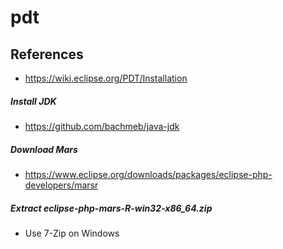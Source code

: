 # pdt

## References
* https://wiki.eclipse.org/PDT/Installation

##### Install JDK
* https://github.com/bachmeb/java-jdk

##### Download Mars
* https://www.eclipse.org/downloads/packages/eclipse-php-developers/marsr

##### Extract eclipse-php-mars-R-win32-x86_64.zip
* Use 7-Zip on Windows
